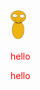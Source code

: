 <img src="leaf.svg" width="25"/>
<link rel="stylesheet" href="a.css">

<style>* {color: red;}</style>

<p style = 'color: red'>hello</p>
hello
